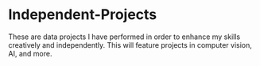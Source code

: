 # Independent-Projects
These are data projects I have performed in order to enhance my skills creatively and independently. This will feature projects in computer vision, AI, and more.
